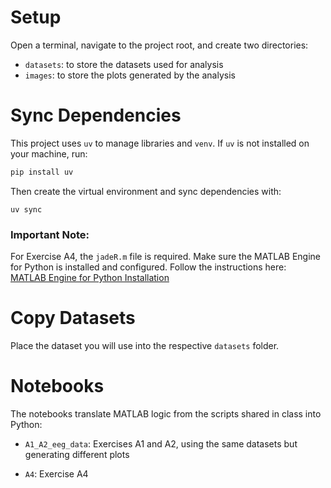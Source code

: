 # Setup

Open a terminal, navigate to the project root, and create two directories:  
- `datasets`: to store the datasets used for analysis  
- `images`: to store the plots generated by the analysis  

# Sync Dependencies

This project uses `uv` to manage libraries and `venv`. If `uv` is not installed on your machine, run:  

```bash
pip install uv
```

Then create the virtual environment and sync dependencies with:

```
uv sync
```

### Important Note:

For Exercise A4, the `jadeR.m` file is required. Make sure the MATLAB Engine for Python is installed and configured. Follow the instructions here:  
[MATLAB Engine for Python Installation](https://uk.mathworks.com/help/matlab/matlab_external/install-the-matlab-engine-for-python.html)

# Copy Datasets

Place the dataset you will use into the respective `datasets` folder.

# Notebooks

The notebooks translate MATLAB logic from the scripts shared in class into Python:

- `A1_A2_eeg_data`: Exercises A1 and A2, using the same datasets but generating different plots
    
- `A4`: Exercise A4
